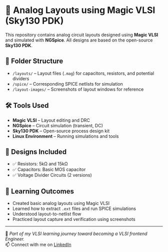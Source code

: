 # 🧪 Analog Layouts using Magic VLSI (Sky130 PDK)

This repository contains analog circuit layouts designed using **Magic VLSI** and simulated with **NGSpice**. All designs are based on the open-source **Sky130 PDK**.

## 📁 Folder Structure

- `/layouts/` – Layout files (`.mag`) for capacitors, resistors, and potential dividers
- `/spice/` – Corresponding SPICE netlists for simulation
- `/layout-images/` – Screenshots of layout windows for reference

## 🛠️ Tools Used

- **Magic VLSI** – Layout editing and DRC
- **NGSpice** – Circuit simulation (transient, DC)
- **Sky130 PDK** – Open-source process design kit
- **Linux Environment** – Running simulations and tools

## 🔬 Designs Included

- ✅ Resistors: 5kΩ and 15kΩ
- ✅ Capacitors: Basic MOS capacitor
- ✅ Voltage Divider Circuits (2 versions)

## 🌱 Learning Outcomes

- Created basic analog layouts using Magic VLSI
- Learned how to extract `.ext` files and run SPICE simulations
- Understood layout-to-netlist flow
- Practiced layout capture and verification using screenshots

---

📌 _Part of my VLSI learning journey toward becoming a VLSI frontend Engineer._  
📫 Connect with me on [LinkedIn](https://www.linkedin.com/in/mounika-imadabathuni-12070228a)
